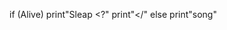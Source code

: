 
if (Alive)
print"Sleap <?"
print"</"
else
print"song"

<!---
swapnilyadv/swapnilyadv is a ✨ special ✨ repository because its `README.md` (this file) appears on your GitHub profile.
You can click the Preview link to take a look at your changes.
--->
